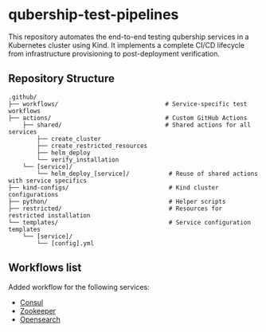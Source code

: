 # qubership-test-pipelines

This repository automates the end-to-end testing qubership services in a Kubernetes cluster using Kind. 
It implements a complete CI/CD lifecycle from infrastructure provisioning to post-deployment verification.

## Repository Structure
```
.github/
├── workflows/                              # Service-specific test workflows
├── actions/                                # Custom GitHub Actions
    ├── shared/                             # Shared actions for all services
        ├── create_cluster
        ├── create_restricted_resources
        ├── helm_deploy
        └── verify_installation
    └── [service]/
        └── helm_deploy_[service]/           # Reuse of shared actions with service specifics   
├── kind-configs/                            # Kind cluster configurations
├── python/                                  # Helper scripts
├── restricted/                              # Resources for restricted installation
└── templates/                               # Service configuration templates
    └── [service]/
        └── [config].yml
```
## Workflows list
Added workflow for the following services:
- [Consul](https://github.com/Netcracker/qubership-test-pipelines/blob/main/.github/workflows/consul.yaml)
- [Zookeeper](https://github.com/Netcracker/qubership-test-pipelines/blob/main/.github/workflows/zookeeper.yaml)
- [Opensearch](https://github.com/Netcracker/qubership-test-pipelines/blob/main/.github/workflows/opensearch.yaml)

